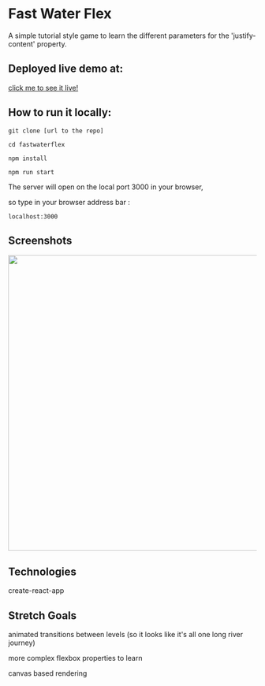 # Fast Water Flex

A simple tutorial style game to learn the different parameters for the 'justify-content' property.

## Deployed live demo at:

[click me to see it live!](https://main--gleaming-donut-945d52.netlify.app/)

## How to run it locally:

```
git clone [url to the repo]

cd fastwaterflex

npm install

npm run start
```

The server will open on the local port 3000 in your browser,

so type in your browser address bar :
```
localhost:3000
```


## Screenshots

<img src="https://www.gitrepos.com/reponame/subfolder/image.jpeg" width="600">


## Technologies

create-react-app


## Stretch Goals

animated transitions between levels (so it looks like it's all one long river journey)

more complex flexbox properties to learn

canvas based rendering
